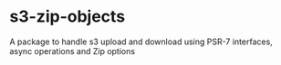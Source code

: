 # s3-zip-objects
A package to handle s3 upload and download using PSR-7 interfaces, async operations and Zip options
